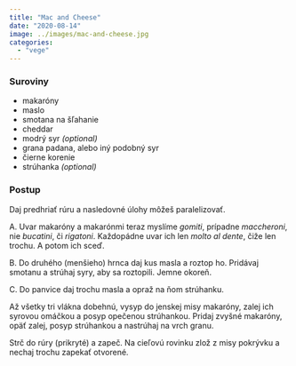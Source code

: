 ```yaml
---
title: "Mac and Cheese"
date: "2020-08-14"
image: ../images/mac-and-cheese.jpg
categories:
  - "vege"
---
```


### Suroviny
- makaróny
- maslo
- smotana na šľahanie
- cheddar
- modrý syr _(optional)_
- grana padana, alebo iný podobný syr
- čierne korenie
- strúhanka _(optional)_

### Postup
Daj predhriať rúru a nasledovné úlohy môžeš paralelizovať.

A. Uvar makaróny a makarónmi teraz myslíme _gomiti_, prípadne _maccheroni_, nie _bucatini_, či _rigatoni_. Každopádne uvar ich len _molto al dente_, čiže len trochu. A potom ich sceď.

B. Do druhého (menšieho) hrnca daj kus masla a roztop ho. Pridávaj smotanu a strúhaj syry, aby sa roztopili. Jemne okoreň.

C. Do panvice daj trochu masla a opraž na ňom strúhanku.

Až všetky tri vlákna dobehnú, vysyp do jenskej misy makaróny, zalej ich syrovou omáčkou a posyp opečenou strúhankou. Pridaj zvyšné makaróny, opäť zalej, posyp strúhankou a nastrúhaj na vrch granu.

Strč do rúry (prikryté) a zapeč. Na cieľovú rovinku zlož z misy pokrývku a nechaj trochu zapekať otvorené.